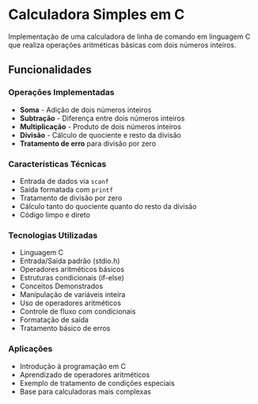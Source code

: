 # Calculadora Simples em C

Implementação de uma calculadora de linha de comando em linguagem C que realiza operações aritméticas básicas com dois números inteiros.

## Funcionalidades

### Operações Implementadas
- **Soma** - Adição de dois números inteiros
- **Subtração** - Diferença entre dois números inteiros  
- **Multiplicação** - Produto de dois números inteiros
- **Divisão** - Cálculo de quociente e resto da divisão
- **Tratamento de erro** para divisão por zero

### Características Técnicas
- Entrada de dados via `scanf`
- Saída formatada com `printf`
- Tratamento de divisão por zero
- Cálculo tanto do quociente quanto do resto da divisão
- Código limpo e direto

### Tecnologias Utilizadas
- Linguagem C
- Entrada/Saída padrão (stdio.h)
- Operadores aritméticos básicos
- Estruturas condicionais (if-else)
- Conceitos Demonstrados
- Manipulação de variáveis inteira
- Uso de operadores aritméticos
- Controle de fluxo com condicionais
- Formatação de saída
- Tratamento básico de erros

### Aplicações
- Introdução à programação em C
- Aprendizado de operadores aritméticos
- Exemplo de tratamento de condições especiais
- Base para calculadoras mais complexas
